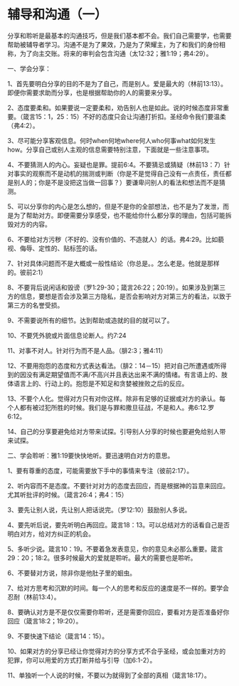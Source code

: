 # 辅导和沟通（一）



<p>分享和聆听是最基本的沟通技巧，但是我们基本都不会。我们自己需要学，也需要帮助被辅导者学习。沟通不是为了果效，乃是为了荣耀主，为了和我们的身份相称，为了向主交账。将来的审判会包含沟通（太12:32；雅1:19；弗4:29）。</p>

<p>一、学会分享：</p>

<p>1、首先要明白分享的目的不是为了自己，而是别人。爱是最大的（林前13:13）。即便你需要求助而分享，也是根据帮助你的人的需要来分享。</p>

<p>2、态度要柔和。如果要说一定要柔和，劝告别人也是如此。说的时候态度非常重要。（箴言15：1，25：15）不好的态度只会让沟通打折扣。圣经命令我们要温柔（弗4:2）。</p>

<p>3、尽可能分享客观信息。何时when何地where何人who何事what如何发生how。分享自己或别人主观的信息需要特别注意，下面就是一些注意事项。</p>

<p>4、不要猜测人的内心。妄疑也是罪。提前6:4。不要猜忌或猜疑（林前13：7）针对事实的观察而不是动机的揣测或判断（你是不是觉得自己没有一点责任，责任都是别人的；你是不是没把这当做一回事？）要谦卑问别人的看法和想法而不是猜测。</p>

<p>5、可以分享你的内心是怎么想的，但是不是你的全部想法，也不是为了发泄，而是为了帮助对方。即便需要分享感受，也不能给你什么都分享的理由，包括可能拆毁对方的内容。</p>

<p>6、不要给对方污秽（不好的、没有价值的、不造就人）的话。弗4:29。比如藐视、侮辱、定性的、贴标签的话。</p>

<p>7、针对具体问题而不是大概或一般性结论（你总是。。怎么老是。他就是那样的。彼前2:1）</p>

<p>8、不要背后说闲话和毁谤（罗1:29-30；箴言26:22；20:19）。如果涉及到第三方的信息，要想是否会涉及第三方隐私，是否会影响对方对第三方的看法，以致于第三方的名誉受损。</p>

<p>9、不需要说所有的细节。达到帮助或造就的目的就可以了。</p>

<p>10、不要凭外貌或片面信息论断人。约7:24</p>

<p>11、对事不对人。针对行为而不是人品。（腓2:3；雅4:11）</p>

<p>12、不要用抱怨的态度和方式表达看法。（腓2：14－15）把对自己所遭遇或所得到的因没有满足期望值而不满/不高兴并且表达出来不满的情绪。有言语上的、肢体语言上的、行动上的。抱怨是不知足和贪婪被挫败之后的反应。</p>

<p>13、不要个人化。觉得对方只有对你这样。除非有足够的证据或对方的承认。每个人都有被过犯所胜的时候。我们是与罪和撒旦征战，不是和人。弗6:12.罗6:12。</p>

<p>14、自己的分享要避免给对方带来试探。引导别人分享的时候也要避免给别人带来试探。</p>

<p>二、学会聆听：雅1:19要快快地听。要迅速明白对方的意思。</p>

<p>1、要有尊重的态度，可能需要放下手中的事情来专注（彼前2:17）。</p>

<p>2、听内容而不是态度。不要针对对方的态度去回应，而是根据神的旨意来回应。尤其听批评的时候。（箴言26:4；弗4：15）</p>

<p>3、要先让别人说，先让别人把话说完。（罗12:10）鼓励别人多说。</p>

<p>4、要先听后说，要先听明白再回应。箴言18：13。可以总结对方的话看自己是否明白对方，给对方纠正的机会。</p>

<p>5、多听少说。箴言10：19。不要着急发表意见，你的意见未必那么重要。箴言29：20；18:2。很多时候最大的爱就是聆听。最大的需要也是聆听。</p>

<p>6、不要替对方说，除非你是他肚子里的蛔虫。</p>

<p>7、给对方思考和沉默的时间。每一个人的思考和反应的速度是不一样的。要学会忍耐（林前13:4）。</p>

<p>8、要确认对方是不是仅仅需要你聆听，还是需要你回应，要看对方是否准备好你回应（箴言18:2；19:20）。</p>

<p>9、不要快速下结论（箴言14：15）。</p>

<p>10、如果对方的分享已经让你觉得对方的分享方式不合乎圣经，或会加重对方的犯罪，你可以用爱的方式打断并给与引导（加6:1-2）。</p>

<p>11、单独听一个人说的时候，不要以为就得到了全部的真相（箴言18:17）。</p>

<p>&nbsp;</p>